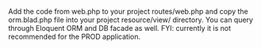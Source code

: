 Add the code from web.php to your project routes/web.php and copy the orm.blad.php file into your project resource/view/ directory.
You can query through Eloquent ORM and DB facade as well.
FYI: currently it is not recommended for the PROD application.
